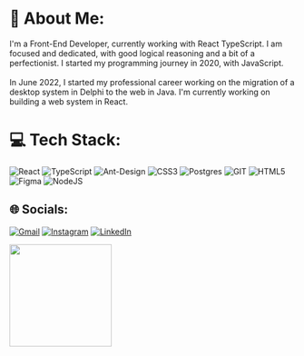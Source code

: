# 💫 About Me:
I'm a Front-End Developer, currently working with React TypeScript. I am focused and dedicated, with good logical reasoning and a bit of a perfectionist. I started my programming journey in 2020, with JavaScript.<br><br>In June 2022, I started my professional career working on the migration of a desktop system in Delphi to the web in Java. I'm currently working on building a web system in React.

# 💻 Tech Stack:
![React](https://img.shields.io/badge/react-%2320232a.svg?style=for-the-badge&logo=react&logoColor=%2361DAFB) 
![TypeScript](https://img.shields.io/badge/typescript-%23007ACC.svg?style=for-the-badge&logo=typescript&logoColor=white)
![Ant-Design](https://img.shields.io/badge/-AntDesign-%230170FE?style=for-the-badge&logo=ant-design&logoColor=white)
![CSS3](https://img.shields.io/badge/css3-%231572B6.svg?style=for-the-badge&logo=css3&logoColor=white) 
![Postgres](https://img.shields.io/badge/postgres-%23316192.svg?style=for-the-badge&logo=postgresql&logoColor=white) 
![GIT](https://img.shields.io/badge/Git-fc6d26?style=for-the-badge&logo=git&logoColor=white) 
![HTML5](https://img.shields.io/badge/html5-%23E34F26.svg?style=for-the-badge&logo=html5&logoColor=white) 
![Figma](https://img.shields.io/badge/figma-%23F24E1E.svg?style=for-the-badge&logo=figma&logoColor=white)
![NodeJS](https://img.shields.io/badge/node.js-6DA55F?style=for-the-badge&logo=node.js&logoColor=white)

## 🌐 Socials:
[![Gmail](https://img.shields.io/badge/Gmail-%23E4405F.svg?logo=gmail&logoColor=white)](mailto:caduu.lm@gmail.com) 
[![Instagram](https://img.shields.io/badge/Instagram-%23E4405F.svg?logo=Instagram&logoColor=white)](https://instagram.com/ocarloslimma) 
[![LinkedIn](https://img.shields.io/badge/LinkedIn-%230077B5.svg?logo=linkedin&logoColor=white)](https://linkedin.com/in/caarloslima) 

<div>
<img style="display: none" height="180em" src="https://github-readme-stats.vercel.app/api?username=CaarlosLima&theme=tokyonight&hide_border=false&include_all_commits=true&count_private=true" />
<img height="180em" src="https://github-readme-stats.vercel.app/api/top-langs/?username=CaarlosLima&theme=tokyonight&hide_border=false&include_all_commits=true&count_private=false&layout=compact" />
</div>
<!-- ![](https://github-readme-streak-stats.herokuapp.com/?user=CaarlosLima&theme=tokyonight&hide_border=false)<br/> -->

<!-- [![](https://visitcount.itsvg.in/api?id=CaarlosLima&icon=0&color=1)](https://visitcount.itsvg.in) -->
